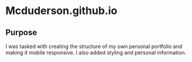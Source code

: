 # Mcduderson.github.io

## Purpose
I was tasked with creating the structure of my own personal portfolio and making it mobile responsive. I also added styling and personal information.